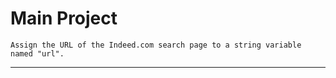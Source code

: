 # Main Project
    Assign the URL of the Indeed.com search page to a string variable named "url".

---
